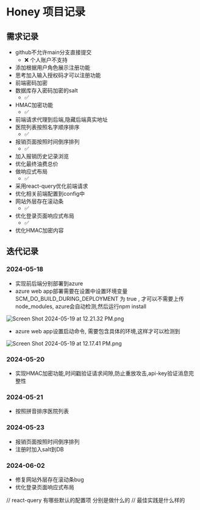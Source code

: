 # Honey 项目记录

## 需求记录

- github不允许main分支直接提交
  - ❌ 个人账户不支持
- 添加根据用户角色展示注册功能
- 思考加入输入授权码才可以注册功能
- 前端密码加密
- 数据库存入密码加密的salt
  - ✅
- HMAC加密功能
  - ✅
- 前端请求代理到后端,隐藏后端真实地址
- 医院列表按照名字顺序排序
  - ✅
- 报销页面按照时间倒序排列
  - ✅
- 加入报销历史记录浏览
- 优化最终油费总价
- 做响应式布局
  - ✅
- 采用react-query优化前端请求
- 优化相关前端配置到config中
- 网站外层存在滚动条
  - ✅
- 优化登录页面响应式布局
  - ✅
- 优化HMAC加密内容

## 迭代记录

### 2024-05-18

- 实现前后端分别部署到azure
- azure web app部署需要在设置中设置环境变量 SCM_DO_BUILD_DURING_DEPLOYMENT 为 true , 才可以不需要上传node_modules, azure会自动检测,然后运行npm install

![Screen Shot 2024-05-19 at 12.21.32 PM.png](https://img2.imgtp.com/2024/05/19/phIp4Fpf.png)

- azure web app设置启动命令, 需要包含具体的环境,这样才可以检测到

![Screen Shot 2024-05-19 at 12.17.41 PM.png](https://img2.imgtp.com/2024/05/19/xebqUkRK.png)

### 2024-05-20

- 实现HMAC加密功能,时间戳验证请求间隙,防止重放攻击,api-key验证消息完整性

### 2024-05-21

- 按照拼音排序医院列表

### 2024-05-23

- 报销页面按照时间倒序排列
- 注册时加入salt到DB

### 2024-06-02

- 修复网站外层存在滚动条bug
- 优化登录页面响应式布局

// react-query 有哪些默认的配置项 分别是做什么的
// 最佳实践是什么样的
